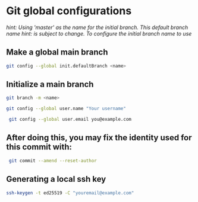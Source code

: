 # Git global configurations
_hint: Using 'master' as the name for the initial branch. This default branch name
hint: is subject to change. To configure the initial branch name to use_
## Make a global main branch 
```bash
git config --global init.defaultBranch <name>
```

## Initialize a main branch
```bash
git branch -m <name>
```
```bash
git config --global user.name "Your username"
```   
```bash
 git config --global user.email you@example.com
```

## After doing this, you may fix the identity used for this commit with:

```bash
 git commit --amend --reset-author
```
## Generating a local ssh key
```bash
ssh-keygen -t ed25519 -C "youremail@example.com" 
```
